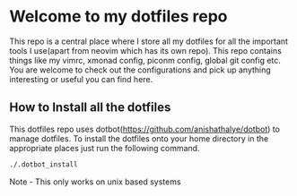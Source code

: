 # Welcome to my dotfiles repo

This repo is a central place where I store all my dotfiles
for all the important tools I use(apart from neovim which has its own repo).
This repo contains things like my vimrc, xmonad config, piconm config, global
git config etc. You are welcome to check out the configurations and pick up 
anything interesting or useful you can find here.

## How to Install all the dotfiles

This dotfiles repo uses dotbot(https://github.com/anishathalye/dotbot) to 
manage dotfiles. To install the dotfiles onto your home directory in the 
appropriate places just run the following command.

```bash
./.dotbot_install
```

Note - This only works on unix based systems
